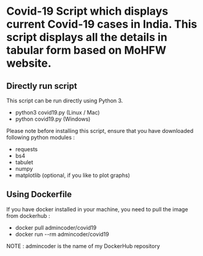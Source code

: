 # Covid-19 Script which displays current Covid-19 cases in India. This script displays all the details in tabular form based on MoHFW website.

## Directly run script
This script can be run directly using Python 3.
- python3 covid19.py (Linux / Mac)
- python covid19.py (Windows)

Please note before installing this script, ensure that you have downloaded following python modules :

- requests
- bs4
- tabulet
- numpy
- matplotlib (optional, if you like to plot graphs)

## Using Dockerfile
If you have docker installed in your machine, you need to pull the image from dockerhub :
- docker pull admincoder/covid19
- docker run --rm admincoder/covid19

NOTE : admincoder is the name of my DockerHub repository
